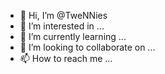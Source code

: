 - 👋 Hi, I’m @TweNNies
- 👀 I’m interested in ...
- 🌱 I’m currently learning ...
- 💞️ I’m looking to collaborate on ...
- 📫 How to reach me ...

<!---
TweNNies/TweNNies is a ✨ special ✨ repository because its `README.md` (this file) appears on your GitHub profile.
You can click the Preview link to take a look at your changes.
--->
